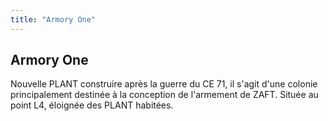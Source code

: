 ```yaml
---
title: "Armory One"
---
```


Armory One
----------

Nouvelle PLANT construire après la guerre du CE 71, il s'agit d'une colonie principalement destinée à la conception de l'armement de ZAFT. Située au point L4, éloignée des PLANT habitées.

